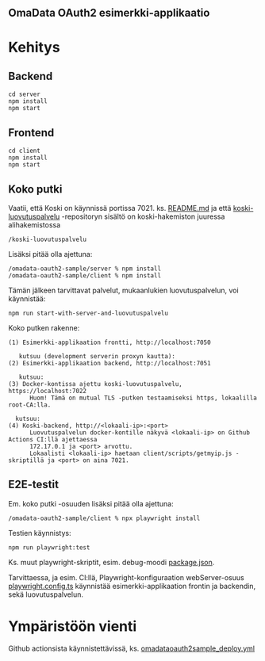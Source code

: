## OmaData OAuth2 esimerkki-applikaatio

# Kehitys

## Backend

    cd server
    npm install
    npm start

## Frontend

    cd client
    npm install
    npm start

## Koko putki

Vaatii, että Koski on käynnissä portissa 7021. ks. [README.md](../README.md#koski-sovelluksen-ajaminen-paikallisesti) ja 
että [koski-luovutuspalvelu](https://github.com/Opetushallitus/koski-luovutuspalvelu) -repositoryn sisältö on koski-hakemiston juuressa alihakemistossa

    /koski-luovutuspalvelu

Lisäksi pitää olla ajettuna:

    /omadata-oauth2-sample/server % npm install
    /omadata-oauth2-sample/client % npm install

Tämän jälkeen tarvittavat palvelut, mukaanlukien luovutuspalvelun, voi käynnistää:

    npm run start-with-server-and-luovutuspalvelu

Koko putken rakenne:

    (1) Esimerkki-applikaation frontti, http://localhost:7050

       kutsuu (development serverin proxyn kautta):
    (2) Esimerkki-applikaation backend, http://localhost:7051

       kutsuu:
    (3) Docker-kontissa ajettu koski-luovutuspalvelu, https://localhost:7022
          Huom! Tämä on mutual TLS -putken testaamiseksi https, lokaalilla root-CA:lla.

      kutsuu:
    (4) Koski-backend, http://<lokaali-ip>:<port>
          Luovutuspalvelun docker-kontille näkyvä <lokaali-ip> on Github Actions CI:llä ajettaessa
          172.17.0.1 ja <port> arvottu.
          Lokaalisti <lokaali-ip> haetaan client/scripts/getmyip.js -skriptillä ja <port> on aina 7021.

## E2E-testit

Em. koko putki -osuuden lisäksi pitää olla ajettuna:

    /omadata-oauth2-sample/client % npx playwright install

Testien käynnistys:

    npm run playwright:test

Ks. muut playwright-skriptit, esim. debug-moodi [package.json](client/package.json).

Tarvittaessa, ja esim. CI:llä, Playwright-konfiguraation webServer-osuus [playwright.config.ts](client/playwright.config.ts) käynnistää
esimerkki-applikaation frontin ja backendin, sekä luovutuspalvelun.

# Ympäristöön vienti

Github actionsista käynnistettävissä, ks. [omadataoauth2sample_deploy.yml](../.github/workflows/omadataoauth2sample_deploy.yml)
